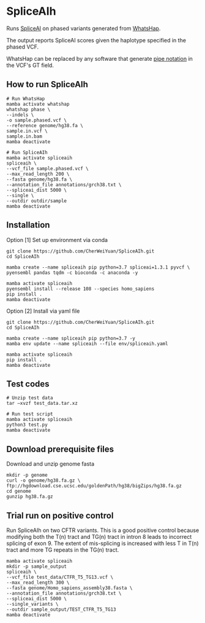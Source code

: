 # SpliceAIh
Runs [SpliceAI](https://github.com/Illumina/SpliceAI) on phased variants generated from [WhatsHap](https://whatshap.readthedocs.io/en/latest/).

The output reports SpliceAI scores given the haplotype specified in the phased VCF.

WhatsHap can be replaced by any software that generate [pipe notation](https://whatshap.readthedocs.io/en/latest/guide.html#phasing-in-vcfs) in the VCF's GT field.

## How to run SpliceAIh
```
# Run WhatsHap
mamba activate whatshap
whatshap phase \
--indels \
-o sample.phased.vcf \
--reference genome/hg38.fa \
sample.in.vcf \
sample.in.bam
mamba deactivate
```

```
# Run SpliceAIh
mamba activate spliceaih
spliceaih \
--vcf_file sample.phased.vcf \
--max_read_length 200 \
--fasta genome/hg38.fa \
--annotation_file annotations/grch38.txt \
--spliceai_dist 5000 \
--single \
--outdir outdir/sample
mamba deactivate
```

## Installation

Option [1] Set up environment via conda
```
git clone https://github.com/CherWeiYuan/SpliceAIh.git
cd SpliceAIh

mamba create --name spliceaih pip python=3.7 spliceai=1.3.1 pyvcf \
pyensembl pandas tqdm -c bioconda -c anaconda -y

mamba activate spliceaih
pyensembl install --release 108 --species homo_sapiens
pip install .
mamba deactivate
```

Option [2] Install via yaml file
```
git clone https://github.com/CherWeiYuan/SpliceAIh.git
cd SpliceAIh

mamba create --name spliceaih pip python=3.7 -y
mamba env update --name spliceaih --file env/spliceaih.yaml

mamba activate spliceaih
pip install .
mamba deactivate
```

## Test codes
```
# Unzip test data
tar –xvzf test_data.tar.xz

# Run test script
mamba activate spliceaih
python3 test.py
mamba deactivate
```


## Download prerequisite files
Download and unzip genome fasta
```
mkdir -p genome
curl -o genome/hg38.fa.gz \
ftp://hgdownload.cse.ucsc.edu/goldenPath/hg38/bigZips/hg38.fa.gz
cd genome
gunzip hg38.fa.gz
```


## Trial run on positive control
Run SpliceAIh on two CFTR variants. This is a good positive control because modifying both the T(n) tract and TG(n) tract in intron 8 leads to incorrect splicing of exon 9. The extent of mis-splicing is increased with less T in T(n) tract and more TG repeats in the TG(n) tract.
```
mamba activate spliceaih
mkdir -p sample_output
spliceaih \
--vcf_file test_data/CTFR_T5_TG13.vcf \
--max_read_length 300 \
--fasta genome/Homo_sapiens_assembly38.fasta \
--annotation_file annotations/grch38.txt \
--spliceai_dist 5000 \
--single_variants \
--outdir sample_output/TEST_CTFR_T5_TG13
mamba deactivate
```
